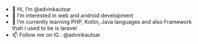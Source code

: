 - 👋 Hi, I’m @advinkautsar
- 👀 I’m interested in web and android development
- 🌱 I’m currently learning PHP, Kotlin, Java languages and also Framework thah i used to be is laravel
- 📫 Follow me on IG : @advinkautsar 

<!---
advinkautsar/advinkautsar is a ✨ special ✨ repository because its `README.md` (this file) appears on your GitHub profile.
You can click the Preview link to take a look at your changes.
--->
